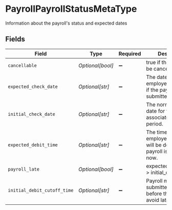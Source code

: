 # PayrollPayrollStatusMetaType

Information about the payroll's status and expected dates


## Fields

| Field                                                                            | Type                                                                             | Required                                                                         | Description                                                                      |
| -------------------------------------------------------------------------------- | -------------------------------------------------------------------------------- | -------------------------------------------------------------------------------- | -------------------------------------------------------------------------------- |
| `cancellable`                                                                    | *Optional[bool]*                                                                 | :heavy_minus_sign:                                                               | true if the payroll may be cancelled.                                            |
| `expected_check_date`                                                            | *Optional[str]*                                                                  | :heavy_minus_sign:                                                               | The date an employee will be paid if the payroll is submitted now.               |
| `initial_check_date`                                                             | *Optional[str]*                                                                  | :heavy_minus_sign:                                                               | The normal check date for the associated pay period.                             |
| `expected_debit_time`                                                            | *Optional[str]*                                                                  | :heavy_minus_sign:                                                               | The time the employer's account will be debited if the payroll is submitted now. |
| `payroll_late`                                                                   | *Optional[bool]*                                                                 | :heavy_minus_sign:                                                               | expected_check_date > initial_check_date.                                        |
| `initial_debit_cutoff_time`                                                      | *Optional[str]*                                                                  | :heavy_minus_sign:                                                               | Payroll must be submitted at or before this time to avoid late payroll.          |